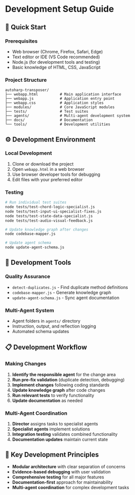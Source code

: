 # Development Setup Guide

## 🚀 **Quick Start**

### **Prerequisites**
- Web browser (Chrome, Firefox, Safari, Edge)
- Text editor or IDE (VS Code recommended)
- Node.js (for development tools and testing)
- Basic knowledge of HTML, CSS, JavaScript

### **Project Structure**
```
autoharp-transposer/
├── webapp.html          # Main application interface
├── webapp.js            # Application entry point
├── webapp.css           # Application styles
├── modules/             # Core JavaScript modules
├── tests/               # Test suites
├── agents/              # Multi-agent development system
├── docs/                # Documentation
└── tools/               # Development utilities
```

## ⚙️ **Development Environment**

### **Local Development**
1. Clone or download the project
2. Open `webapp.html` in a web browser
3. Use browser developer tools for debugging
4. Edit files with your preferred editor

### **Testing**
```bash
# Run individual test suites
node tests/test-chord-logic-specialist.js
node tests/test-input-ui-specialist-fixes.js
node tests/test-state-data-specialist.js
node tests/test-audio-visual-feedback.js

# Update knowledge graph after changes
node codebase-mapper.js

# Update agent schema
node update-agent-schema.js
```

## 🔧 **Development Tools**

### **Quality Assurance**
- `detect-duplicates.js` - Find duplicate method definitions
- `codebase-mapper.js` - Generate knowledge graph
- `update-agent-schema.js` - Sync agent documentation

### **Multi-Agent System**
- Agent folders in `agents/` directory
- Instruction, output, and reflection logging
- Automated schema updates

## 📋 **Development Workflow**

### **Making Changes**
1. **Identify the responsible agent** for the change area
2. **Run pre-fix validation** (duplicate detection, debugging)
3. **Implement changes** following coding standards
4. **Update knowledge graph** after code changes
5. **Run relevant tests** to verify functionality
6. **Update documentation** as needed

### **Multi-Agent Coordination**
1. **Director** assigns tasks to specialist agents
2. **Specialist agents** implement solutions
3. **Integration testing** validates combined functionality
4. **Documentation updates** maintain current state

## 🎯 **Key Development Principles**

- **Modular architecture** with clear separation of concerns
- **Evidence-based debugging** with user validation
- **Comprehensive testing** for all major features
- **Documentation-first** approach for maintainability
- **Multi-agent coordination** for complex development tasks
